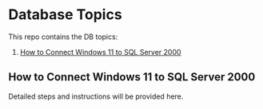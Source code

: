 # Database Topics

This repo contains the DB topics:
1. [How to Connect Windows 11 to SQL Server 2000](#how-to-connect-windows.md-11-to-sql-server-2000.md)

## How to Connect Windows 11 to SQL Server 2000
Detailed steps and instructions will be provided here.

